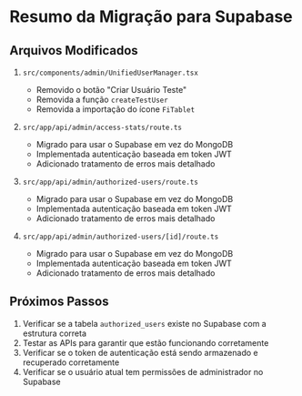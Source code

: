 # Resumo da Migração para Supabase

## Arquivos Modificados

1. `src/components/admin/UnifiedUserManager.tsx`
   - Removido o botão "Criar Usuário Teste"
   - Removida a função `createTestUser`
   - Removida a importação do ícone `FiTablet`

2. `src/app/api/admin/access-stats/route.ts`
   - Migrado para usar o Supabase em vez do MongoDB
   - Implementada autenticação baseada em token JWT
   - Adicionado tratamento de erros mais detalhado

3. `src/app/api/admin/authorized-users/route.ts`
   - Migrado para usar o Supabase em vez do MongoDB
   - Implementada autenticação baseada em token JWT
   - Adicionado tratamento de erros mais detalhado

4. `src/app/api/admin/authorized-users/[id]/route.ts`
   - Migrado para usar o Supabase em vez do MongoDB
   - Implementada autenticação baseada em token JWT
   - Adicionado tratamento de erros mais detalhado

## Próximos Passos

1. Verificar se a tabela `authorized_users` existe no Supabase com a estrutura correta
2. Testar as APIs para garantir que estão funcionando corretamente
3. Verificar se o token de autenticação está sendo armazenado e recuperado corretamente
4. Verificar se o usuário atual tem permissões de administrador no Supabase
